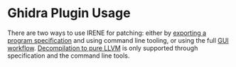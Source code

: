 # Ghidra Plugin Usage

There are two ways to use IRENE for patching: either by [exporting a program specification](specify.md) and using command line tooling, or using the full [GUI workflow](gui.md). [Decompilation to pure LLVM](../cli/llvm_decomp.md) is only supported through specification and the command line tools.